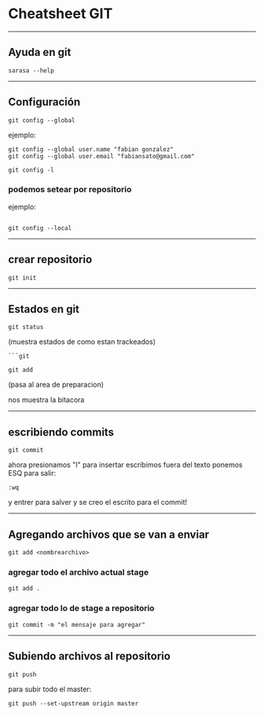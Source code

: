 # Cheatsheet GIT


------------------------------
## Ayuda en git
```git
sarasa --help
```

------------------------------
## Configuración

```git
git config --global
```
ejemplo:

```
git config --global user.name "fabian gonzalez"
git config --global user.email "fabiansato@gmail.com"

git config -l
```
### podemos setear por repositorio 
ejemplo:
```git

git config --local
```
------------------------------
## crear repositorio 
```git
git init
```

------------------------------
## Estados en git
```git
git status 
```

(muestra estados de como estan trackeados)
```
```git

git add 
```
(pasa al area de preparacion)



nos muestra la bitacora

------------------------------
## escribiendo commits
```git
git commit
```
ahora presionamos "I" para insertar
escribimos fuera del texto
ponemos ESQ
para salir:
```
:wq
```
y entrer para salver y se creo el escrito para el commit!


------------------------------
## Agregando archivos que se van a enviar
```git
git add <nombrearchivo>
```

### agregar todo el archivo actual stage

```git
git add .
```

### agregar todo lo de stage a repositorio

```git
git commit -m "el mensaje para agregar"
```
------------------------------
## Subiendo archivos al repositorio
```git
git push
```

para subir todo el master:
```git
git push --set-upstream origin master
```

